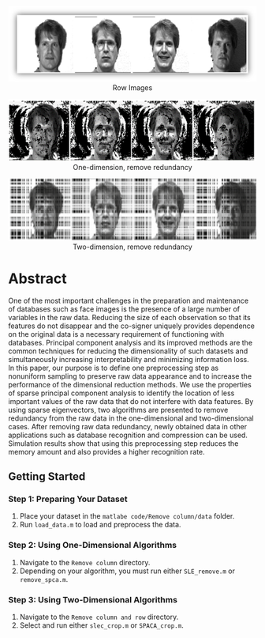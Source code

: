 <p align="center">
  <img src="Images/Row.png" > <br>
  Row Images
</p>
<p align="center">
  <img src="Images/1D.png"> <br>
  One-dimension, remove redundancy 
</p>
<p align="center">
  <img src="Images/2D.png" > <br>
  Two-dimension, remove redundancy
</p>



# Abstract 
One of the most important challenges in the preparation and maintenance of databases such as face images is the presence of a large number of variables in the raw data. Reducing the size of each observation so that its features do not disappear and the co-signer uniquely provides dependence on the original data is a necessary requirement of functioning with databases. Principal component analysis and its improved methods are the common techniques for reducing the dimensionality of such datasets and simultaneously increasing interpretability and minimizing information loss. In this paper, our purpose is to define one preprocessing step as nonuniform sampling to preserve raw data appearance and to increase the performance of the dimensional reduction methods. We use the properties of sparse principal component analysis to identify the location of less important values of the raw data that do not interfere with data features. By using sparse eigenvectors, two algorithms are presented to remove redundancy from the raw data in the one-dimensional and two-dimensional cases. After removing raw data redundancy, newly obtained data in other applications such as database recognition and compression can be used. Simulation results show that using this preprocessing step reduces the memory amount and also provides a higher recognition rate.


## Getting Started

### Step 1: Preparing Your Dataset
1. Place your dataset in the `matlabe code/Remove column/data` folder.
2. Run `load_data.m` to load and preprocess the data.

### Step 2: Using One-Dimensional Algorithms
1. Navigate to the `Remove column` directory.
2. Depending on your algorithm, you must run either `SLE_remove.m` or `remove_spca.m`.

### Step 3: Using Two-Dimensional Algorithms
1. Navigate to the `Remove column and row` directory.
2. Select and run either `slec_crop.m` or `SPACA_crop.m`.
